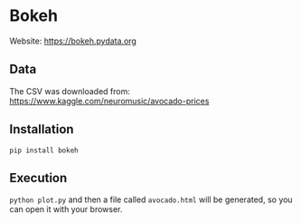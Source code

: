# Bokeh

Website: https://bokeh.pydata.org

## Data

The CSV was downloaded from: https://www.kaggle.com/neuromusic/avocado-prices

## Installation

`pip install bokeh`

## Execution

`python plot.py` and then a file called `avocado.html` will be generated,
so you can open it with your browser.
